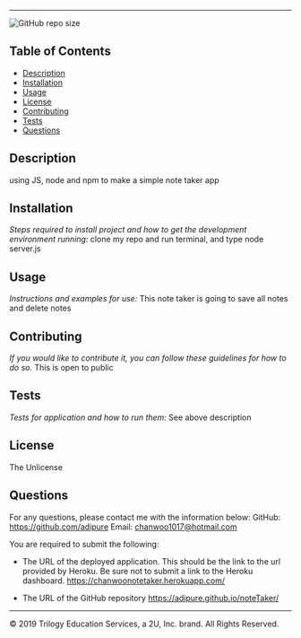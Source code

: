  ---------------------------------------------------------
![GitHub repo size](https://img.shields.io/github/repo-size/adipure/noteTaker)
  ## Table of Contents
  - [Description](#description)
  - [Installation](#installation)
  - [Usage](#usage)
  - [License](#license)
  - [Contributing](#contributing)
  - [Tests](#tests)
  - [Questions](#questions)
  ## Description
  using JS, node and npm to make a simple note taker app
  ## Installation
  *Steps required to install project and how to get the development environment running:*
  clone my repo and run terminal, and type node server.js
  ## Usage
  *Instructions and examples for use:*
  This note taker is going to save all notes and delete notes
  ## Contributing
  *If you would like to contribute it, you can follow these guidelines for how to do so.*
  This is open to public
  ## Tests
  *Tests for application and how to run them:*
  See above description
  ## License
  The Unlicense
  ## Questions
  For any questions, please contact me with the information below:
  GitHub: https://github.com/adipure
  Email: chanwoo1017@hotmail.com


You are required to submit the following:

* The URL of the deployed application. This should be the link to the url provided by Heroku. Be sure not to submit a link to the Heroku dashboard.
https://chanwoonotetaker.herokuapp.com/

* The URL of the GitHub repository
https://adipure.github.io/noteTaker/
- - -
© 2019 Trilogy Education Services, a 2U, Inc. brand. All Rights Reserved.

